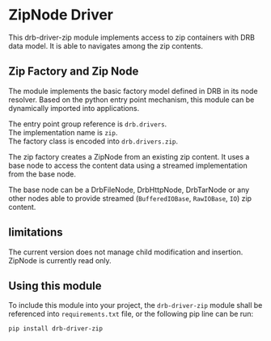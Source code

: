 # ZipNode Driver
This drb-driver-zip module implements access to zip containers with DRB data model. It is able to navigates among the zip contents.

## Zip Factory and Zip Node
The module implements the basic factory model defined in DRB in its node resolver. Based on the python entry point mechanism, this module can be dynamically imported into applications.

The entry point group reference is `drb.drivers`.<br/>
The implementation name is `zip`.<br/>
The factory class is encoded into `drb.drivers.zip`.<br/>

The zip factory creates a ZipNode from an existing zip content. It uses a base node to access the content data using a streamed implementation from the base node.

The base node can be a DrbFileNode, DrbHttpNode, DrbTarNode or any other nodes able to provide streamed (`BufferedIOBase`, `RawIOBase`, `IO`) zip content.

## limitations
The current version does not manage child modification and insertion. ZipNode is currently read only.

## Using this module
To include this module into your project, the `drb-driver-zip` module shall be referenced into `requirements.txt` file, or the following pip line can be run:

```commandline
pip install drb-driver-zip
```

